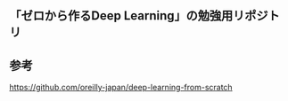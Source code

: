 ## 「ゼロから作るDeep Learning」の勉強用リポジトリ

## 参考
https://github.com/oreilly-japan/deep-learning-from-scratch
